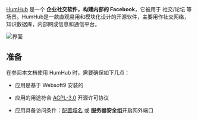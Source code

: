 [HumHub](https://www.humhub.com/) 是一个 **企业社交软件，构建内部的 Facebook**，它被用于 社交/论坛  等场景。HumHub是一款直观易用和模块化设计的开源软件，主要用作社交网络，知识数据库，内部网或信息和通信平台。


![界面](https://libs.websoft9.com/Websoft9/DocsPicture/zh/humhub/humhub-gui-websoft9.png)


## 准备

在参阅本文档使用 HumHub 时，需要确保如下几点：

- 应用是基于 Websoft9 安装的

- 应用的用途符合 [AGPL-3.0](https://opensource.org/licenses/AGPL-3.0) 开源许可协议

- 应用具备访问条件：[配置域名](./domain-set) 或 **服务器安全组**开启网外端口